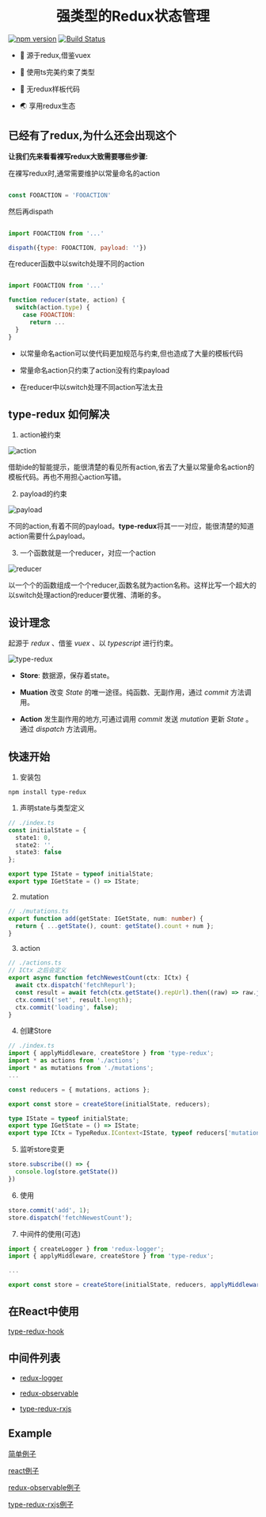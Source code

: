 # <center>强类型的Redux状态管理</center>

[![npm version](https://badge.fury.io/js/type-redux.svg)](https://badge.fury.io/js/type-redux)
[![Build Status](https://www.travis-ci.org/whj1995/type-redux.svg?branch=master)](https://www.travis-ci.org/whj1995/type-redux)

- 🌿 源于redux,借鉴vuex

- 💪 使用ts完美约束了类型

- 🚀 无redux样板代码

- 🌏 享用redux生态

## 已经有了redux,为什么还会出现这个

**让我们先来看看裸写redux大致需要哪些步骤:**

在裸写redux时,通常需要维护以常量命名的action

``` js

const FOOACTION = 'FOOACTION'

```

然后再dispath

``` js

import FOOACTION from '...'

dispath({type: FOOACTION, payload: ''})

```

在reducer函数中以switch处理不同的action

``` js

import FOOACTION from '...'

function reducer(state, action) {
  switch(action.type) {
    case FOOACTION:
      return ...
  }
}

```

- 以常量命名action可以使代码更加规范与约束,但也造成了大量的模板代码

- 常量命名action只约束了action没有约束payload

- 在reducer中以switch处理不同action写法太丑

## **type-redux** 如何解决

1. action被约束

![action](https://github.com/whj1995/type-redux/blob/master/doc/act.png?raw=true)

 借助ide的智能提示，能很清楚的看见所有action,省去了大量以常量命名action的模板代码。再也不用担心action写错。

2. payload的约束

![payload](https://github.com/whj1995/type-redux/raw/master/doc/payload.png)

不同的action,有着不同的payload。**type-redux**将其一一对应，能很清楚的知道action需要什么payload。

3. 一个函数就是一个reducer，对应一个action

![reducer](https://github.com/whj1995/type-redux/raw/master/doc/reducer.png)

以一个个的函数组成一个个reducer,函数名就为action名称。这样比写一个超大的以switch处理action的reducer要优雅、清晰的多。

## 设计理念

起源于 *redux* 、借鉴 *vuex* 、以 *typescript* 进行约束。

![type-redux](https://github.com/whj1995/type-redux/raw/master/doc/type-redux.jpg)

- **Store**: 数据源，保存着state。

- **Muation** 改变 *State* 的唯一途径。纯函数、无副作用，通过 *commit* 方法调用。

- **Action** 发生副作用的地方,可通过调用 *commit* 发送 *mutation* 更新 *State* 。通过 *dispatch* 方法调用。


## 快速开始

1. 安装包

```
npm install type-redux
```

1. 声明state与类型定义

``` ts
// ./index.ts
const initialState = {
  state1: 0,
  state2: '',
  state3: false
};

export type IState = typeof initialState;
export type IGetState = () => IState;
```

2. mutation

``` ts
// ./mutations.ts
export function add(getState: IGetState, num: number) {
  return { ...getState(), count: getState().count + num };
}
```

3. action

``` ts
// ./actions.ts
// ICtx 之后会定义
export async function fetchNewestCount(ctx: ICtx) {
  await ctx.dispatch('fetchRepurl');
  const result = await fetch(ctx.getState().repUrl).then((raw) => raw.json());
  ctx.commit('set', result.length);
  ctx.commit('loading', false);
}
```

4. 创建Store

```ts
// ./index.ts
import { applyMiddleware, createStore } from 'type-redux';
import * as actions from './actions';
import * as mutations from './mutations';
...

const reducers = { mutations, actions };

export const store = createStore(initialState, reducers);

type IState = typeof initialState;
export type IGetState = () => IState;
export type ICtx = TypeRedux.IContext<IState, typeof reducers['mutations'], typeof reducers['actions']>;

```

5. 监听store变更
``` ts
store.subscribe(() => {
  console.log(store.getState())
})
```

6. 使用
``` ts
store.commit('add', 1);
store.dispatch('fetchNewestCount');
```

7. 中间件的使用(可选)

``` ts
import { createLogger } from 'redux-logger';
import { applyMiddleware, createStore } from 'type-redux';

...

export const store = createStore(initialState, reducers, applyMiddleware(createLogger()));
```

## 在React中使用

[type-redux-hook](https://github.com/whj1995/type-redux-hook)

## 中间件列表

- [redux-logger](https://github.com/LogRocket/redux-logger)

- [redux-observable](https://github.com/redux-observable/redux-observable)

- [type-redux-rxjs](https://github.com/whj1995/type-redux-rxjs)

## Example

[简单例子](https://github.com/whj1995/type-redux/tree/master/example/simple)

[react例子](https://github.com/whj1995/type-redux-hook/tree/master/example)

[redux-observable例子](https://github.com/whj1995/type-redux/tree/master/example/redux-observable)

[type-redux-rxjs例子](https://github.com/whj1995/type-redux-rxjs/tree/master/example)